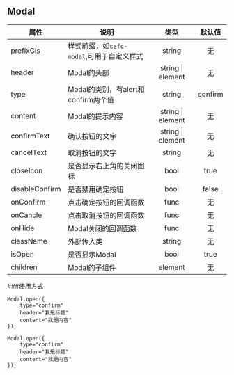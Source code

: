 ## Modal
|属性|说明|类型|默认值|
|---|---|:--:|:----:|
|prefixCls|样式前缀，如`cefc-modal`,可用于自定义样式|string|无|
|header|Modal的头部|string &#124; element|无|
|type|Modal的类别，有alert和confirm两个值|string|confirm|
|content|Modal的提示内容|string &#124; element|无|
|confirmText|确认按钮的文字|string &#124; element|无|
|cancelText|取消按钮的文字|string|无|
|closeIcon|是否显示右上角的关闭图标|bool|true|
|disableConfirm|是否禁用确定按钮|bool|false|
|onConfirm|点击确定按钮的回调函数|func|无|
|onCancle|点击取消按钮的回调函数|func|无|
|onHide|Modal关闭的回调函数|func|无|
|className|外部传入类|string|无|
|isOpen|是否显示Modal|bool|true|
|children|Modal的子组件|element|无|

###使用方式
```
Modal.open({
    type="confirm" 
    header="我是标题" 
    content="我是内容"
});

Modal.open({
    type="confirm" 
    header="我是标题" 
    content="我是内容"
});

```
